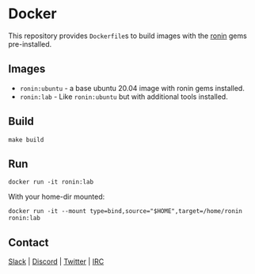 # Docker

This repository provides `Dockerfile`s to build images with the [ronin] gems
pre-installed.

## Images

* `ronin:ubuntu` - a base ubuntu 20.04 image with ronin gems installed.
* `ronin:lab` - Like `ronin:ubuntu` but with additional tools installed.

## Build

```shell
make build
```

## Run

```shell
docker run -it ronin:lab
```

With your home-dir mounted:

```shell
docker run -it --mount type=bind,source="$HOME",target=/home/ronin ronin:lab
```

## Contact

[Slack](https://ronin-rb.slack.com) |
[Discord](https://discord.gg/6WAb3PsVX9) |
[Twitter](https://twitter.com/ronin_rb) |
[IRC](https://ronin-rb.dev/irc/)

[ronin]: https://ronin-rb.dev/

